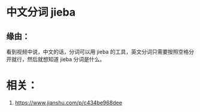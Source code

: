 
# 中文分词 jieba




## 缘由：

看到视频中说，中文的话，分词可以用 jieba 的工具，英文分词只需要按照空格分开就行，然后就想知道 jieba 分词是什么。



# 相关：

1. https://www.jianshu.com/p/c434be968dee
